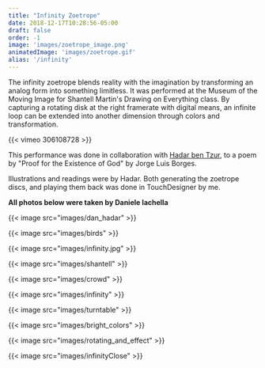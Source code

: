 ```yaml
---
title: "Infinity Zoetrope"
date: 2018-12-17T10:28:56-05:00
draft: false 
order: -1
image: 'images/zoetrope_image.png'
animatedImage: 'images/zoetrope.gif'
alias: '/infinity'
---
```


The infinity zoetrope blends reality with the imagination by transforming an analog form into something limitless.  It was performed at the Museum of the Moving Image for Shantell Martin's Drawing on Everything class. By capturing a rotating disk at the right framerate with digital means, an infinite loop can be extended into another dimension through colors and transformation.

<!--more-->

{{< vimeo 306108728 >}}

This performance was done in collaboration with [Hadar ben Tzur](https://www.hadarbentzur.com/), to a poem by "Proof for the Existence of God" by Jorge Luis Borges.

Illustrations and readings were by Hadar.  Both generating the zoetrope discs, and playing them back was done in TouchDesigner by me.

**All photos below were taken by Daniele Iachella**

{{< image src="images/dan_hadar" >}}

{{< image src="images/birds" >}}

{{< image src="images/infinity.jpg" >}} 

{{< image src="images/shantell" >}}

{{< image src="images/crowd" >}}

{{< image src="images/infinity" >}}

{{< image src="images/turntable" >}}

{{< image src="images/bright_colors" >}} 

{{< image src="images/rotating_and_effect" >}} 

{{< image src="images/infinityClose" >}} 